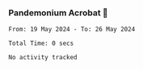 ### Pandemonium Acrobat 🤸

<!--START_SECTION:waka-->

```all_time
From: 19 May 2024 - To: 26 May 2024

Total Time: 0 secs

No activity tracked
```

<!--END_SECTION:waka-->
